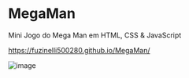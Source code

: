 # MegaMan
Mini Jogo do Mega Man em HTML, CSS &amp; JavaScript

https://fuzinelli500280.github.io/MegaMan/

![image](https://github.com/fuzinelli500280/MegaMan/assets/144074554/a5d12589-4b81-4b1e-82a7-7c5a3f68efca)
